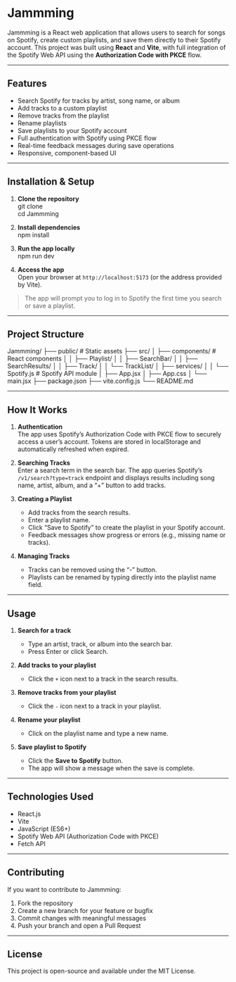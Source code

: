 # Jammming

Jammming is a React web application that allows users to search for songs on Spotify, create custom playlists, and save them directly to their Spotify account. This project was built using **React** and **Vite**, with full integration of the Spotify Web API using the **Authorization Code with PKCE** flow.

---

## Features

- Search Spotify for tracks by artist, song name, or album
- Add tracks to a custom playlist
- Remove tracks from the playlist
- Rename playlists
- Save playlists to your Spotify account
- Full authentication with Spotify using PKCE flow
- Real-time feedback messages during save operations
- Responsive, component-based UI

---

## Installation & Setup

1. **Clone the repository**  
    git clone <your-repo-url>  
    cd Jammming

2. **Install dependencies**  
    npm install

3. **Run the app locally**  
    npm run dev

4. **Access the app**  
    Open your browser at `http://localhost:5173` (or the address provided by Vite).

> The app will prompt you to log in to Spotify the first time you search or save a playlist.

---

## Project Structure

Jammming/
├── public/ # Static assets
├── src/
│ ├── components/ # React components
│ │ ├── Playlist/
│ │ ├── SearchBar/
│ │ ├── SearchResults/
│ │ ├── Track/
│ │ └── TrackList/
│ ├── services/
│ │ └── Spotify.js # Spotify API module
│ ├── App.jsx
│ ├── App.css
│ └── main.jsx
├── package.json
├── vite.config.js
└── README.md

---

## How It Works

1. **Authentication**  
   The app uses Spotify’s Authorization Code with PKCE flow to securely access a user’s account. Tokens are stored in localStorage and automatically refreshed when expired.

2. **Searching Tracks**  
   Enter a search term in the search bar. The app queries Spotify’s `/v1/search?type=track` endpoint and displays results including song name, artist, album, and a “+” button to add tracks.

3. **Creating a Playlist**  
   - Add tracks from the search results.
   - Enter a playlist name.
   - Click “Save to Spotify” to create the playlist in your Spotify account.
   - Feedback messages show progress or errors (e.g., missing name or tracks).

4. **Managing Tracks**  
   - Tracks can be removed using the “-” button.
   - Playlists can be renamed by typing directly into the playlist name field.

---

## Usage

1. **Search for a track**  
    - Type an artist, track, or album into the search bar.
    - Press Enter or click Search.

2. **Add tracks to your playlist**  
    - Click the `+` icon next to a track in the search results.

3. **Remove tracks from your playlist**  
    - Click the `-` icon next to a track in your playlist.

4. **Rename your playlist**  
    - Click on the playlist name and type a new name.

5. **Save playlist to Spotify**  
    - Click the **Save to Spotify** button.
    - The app will show a message when the save is complete.

---

## Technologies Used

- React.js
- Vite
- JavaScript (ES6+)
- Spotify Web API (Authorization Code with PKCE)
- Fetch API

---

## Contributing

If you want to contribute to Jammming:

1. Fork the repository  
2. Create a new branch for your feature or bugfix  
3. Commit changes with meaningful messages  
4. Push your branch and open a Pull Request

---

## License

This project is open-source and available under the MIT License.
